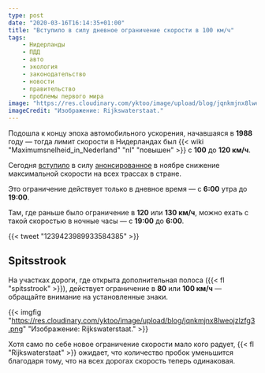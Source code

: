 ```yaml
---
type: post
date: "2020-03-16T16:14:35+01:00"
title: "Вступило в силу дневное ограничение скорости в 100 км/ч"
tags:
    - Нидерланды
    - ПДД
    - авто
    - экология
    - законодательство
    - новости
    - правительство
    - проблемы первого мира
image: "https://res.cloudinary.com/yktoo/image/upload/blog/jqnkmjnx8lweojzlzfg3.png"
imageCredit: "Изображение: Rijkswaterstaat."
---
```


Подошла к концу эпоха автомобильного ускорения, начавшаяся в **1988** году — тогда лимит скорости в Нидерландах был {{< wiki "Maximumsnelheid_in_Nederland" "nl" "повышен" >}} с **100** до **120 км/ч**.

Сегодня [вступило](https://www.rijkswaterstaat.nl/wegen/wetten-regels-en-vergunningen/verkeerswetten/maximumsnelheid/index.aspx) в силу [анонсированное](0463) в ноябре снижение максимальной скорости на всех трассах в стране.

Это ограничение действует только в дневное время — с **6:00** утра до **19:00**.

<!--more-->

Там, где раньше было ограничение в **120** или **130 км/ч**, можно ехать с такой скоростью в ночные часы — с **19:00** до **6:00**.

{{< tweet "1239423989933584385" >}}

## Spitsstrook

На участках дороги, где открыта дополнительная полоса ({{< fl "spitsstrook" >}}), действует ограничение в **80** или **100 км/ч** — обращайте внимание на установленные знаки.

{{< imgfig "https://res.cloudinary.com/yktoo/image/upload/blog/jqnkmjnx8lweojzlzfg3.png" "Изображение: Rijkswaterstaat." >}}

Хотя само по себе новое ограничение скорости мало кого радует, {{< fl "Rijkswaterstaat" >}} ожидает, что количество пробок уменьшится благодаря тому, что на всех дорогах скорость теперь одинаковая.
